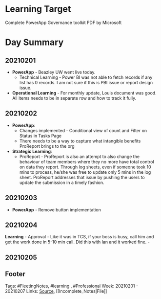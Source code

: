# Learning Target
Complete PowerApp Governance toolkit PDF by Microsoft

# Day Summary
## 20210201
- **PowerApp** - Beazley UW went live today. 
	- Technical Learning - Power BI was not able to fetch records if any list has 0 records. I am not sure if this is PBI issue or report design issue.
- **Operational Learning** - For monthly update, Louis document was good. All items needs to be  in separate row and how to track it fully.

## 20210202
- **PowerApp**:
	- Changes implemented - Conditional view of count and Filter on Status in Tasks Page
	- There needs to be a way to capture what intangible benefits ProReport brings to the org
- **Strategic Learning**:
	- ProReport - ProReport is also an attempt to also change the behaviour of team members where they no more have total control on data they report. Through log sheets, even if someone took 10 mins to process, he/she was free to update only 5 mins in the log sheet. ProReport addresses that issue by pushing the users to update the submission in a timely fashion. 


## 20210203
- **PowerApp** - Remove button implementation

## 20210204
**Learning** 
	- Approval - Like it was in TCS, if your boss is busy, call him and get the work done in 5-10 min call. Did this with Ian and it worked fine.
	- 

## 20210205


## Footer

Tags: #FleetingNotes, #learning , #Professional
Week: 20210201 - 20210207
Links: 
[Source](template.md), [[Incomplete_Notes|File]]

<!--
Comment - 
-->
<!--stackedit_data:
eyJoaXN0b3J5IjpbLTUyMjM4NTQ5NCwtMTMxMDUxMzIxOCwtMj
AxNzY1OTk2NCwtNTgyMjAxNDQ0LDE1NzA2NTYyMTddfQ==
-->